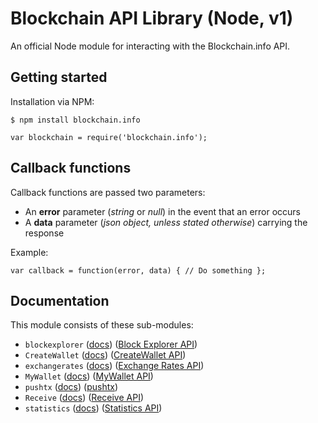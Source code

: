 # Blockchain API Library (Node, v1)

An official Node module for interacting with the Blockchain.info API.

## Getting started

Installation via NPM:

```
$ npm install blockchain.info
```

```
var blockchain = require('blockchain.info');
```

## Callback functions

Callback functions are passed two parameters:

* An **error** parameter (*string* or *null*) in the event that an error occurs
* A **data** parameter (*json object, unless stated otherwise*) carrying the response

Example:

```
var callback = function(error, data) { // Do something };
```

## Documentation

This module consists of these sub-modules:

* ```blockexplorer``` ([docs](./docs/BlockExplorer.md)) ([Block Explorer API][blockexplorer_api])
* ```CreateWallet``` ([docs](./docs/CreateWallet.md)) ([CreateWallet API][create_wallet_api])
* ```exchangerates``` ([docs](./docs/ExchangeRates.md)) ([Exchange Rates API][exchange_rates_api])
* ```MyWallet``` ([docs](./docs/MyWallet.md)) ([MyWallet API][my_wallet_api])
* ```pushtx``` ([docs](./docs/PushTx.md)) ([pushtx][pushtx])
* ```Receive``` ([docs](./docs/Receive.md)) ([Receive API][receive_api])
* ```statistics``` ([docs](./docs/Statistics.md)) ([Statistics API][statistics_api])



[blockexplorer_api]: https://blockchain.info/api/blockchain_api
[create_wallet_api]: https://blockchain.info/api/create_wallet
[exchange_rates_api]: https://blockchain.info/api/exchange_rates_api
[my_wallet_api]: https://blockchain.info/api/blockchain_wallet_api
[pushtx]: https://blockchain.info/pushtx
[receive_api]: https://blockchain.info/api/api_receive
[statistics_api]: https://blockchain.info/api/charts_api
